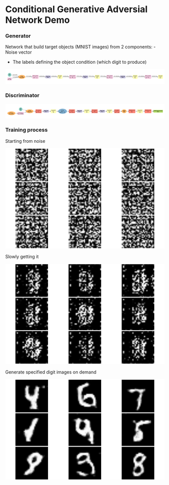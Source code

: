 Conditional Generative Adversial Network Demo
================

### Generator

Network that build target objects (MNIST images) from 2 components: - Noise vector
- The labels defining the object condition (which digit to produce)

![](www/Generator.png)

### Discriminator

![](www/Discriminator.png)

### Training process

Starting from noise

![](www/CGAN_iter_1.png)

Slowly getting it

![](www/CGAN_iter_200.png)

Generate specified digit images on demand

![](www/CGAN_iter_2400.png)
